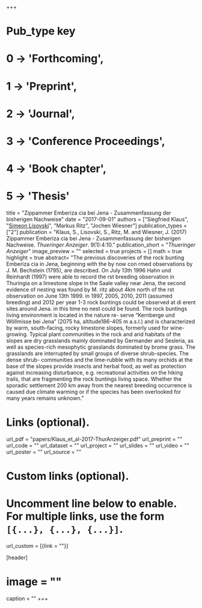 +++
# Pub_type key
# 0 -> 'Forthcoming',
# 1 -> 'Preprint',
# 2 -> 'Journal',
# 3 -> 'Conference Proceedings',
# 4 -> 'Book chapter',
# 5 -> 'Thesis'
  
title = "Zippammer Emberiza cia bei Jena - Zusammenfassung der bisherigen Nachweise"
date = "2017-09-01"
authors = ["Siegfried Klaus", "[Simeon Lisovski](https://slisovski.netlify.com/)", "Markus Ritz", "Jochen Wiesner"]
publication_types = ["2"]
publication = "Klaus, S., Lisovski, S., Ritz, M. and Wiesner, J. (2017) Zippammer Emberiza cia bei Jena - Zusammenfassung der bisherigen Nachweise. _Thueringer Anzeiger_. 9(1):4:10."
publication_short = "_Thueringer Anzeiger_"
image_preview = ""
selected = true
projects = []
math = true
highlight = true
abstract= "The previous discoveries of the rock bunting Emberiza cia in Jena, beginning with the by now con rmed observations by J. M. Bechstein (1795), are described. On July 13th 1996 Hahn und Reinhardt (1997) were able to record the rst breeding observation in Thuringia on a limestone slope in the Saale valley near Jena, the second evidence of nesting was found by M. ritz about 4km north of the rst observation on June 13th 1999. in 1997, 2005, 2010, 2011 (assumed breeding) and 2012 per year 1-3 rock buntings could be observed at di erent sites around Jena. in this time no nest could be found. The rock buntings living environment is located in the nature re- serve “Kernberge und Wöllmisse bei Jena” (2075 ha, altitude186-405 m a.s.l.) and is characterized by warm, south-facing, rocky limestone slopes, formerly used for wine-growing. Typical plant communities in the rock and arid habitats of the slopes are dry grasslands mainly dominated by Germander and Sesleria, as well as species-rich mesophytic grasslands dominated by brome grass. The grasslands are interrupted by small groups of diverse shrub-species. The dense shrub- communities and the lime-rubble with its many orchids at the base of the slopes provide insects and herbal food, as well as protection against increasing disturbance, e.g. recreational activities on the hiking trails, that are fragmenting the rock buntings living space. Whether the sporadic settlement 200 km away from the nearest breeding occurrence is caused due climate warming or if the species has been overlooked for many years remains unknown."
  
# Links (optional).
url_pdf = "papers/Klaus_et_al-2017-ThurAnzeiger.pdf"
url_preprint = ""
url_code = ""
url_dataset = ""
url_project = ""
url_slides = ""
url_video = ""
url_poster = ""
url_source = ""
  
# Custom links (optional).
#   Uncomment line below to enable. For multiple links, use the form `[{...}, {...}, {...}]`.
url_custom = [{link = ""}]
  
[header]
# image = ""
caption = ""
+++
